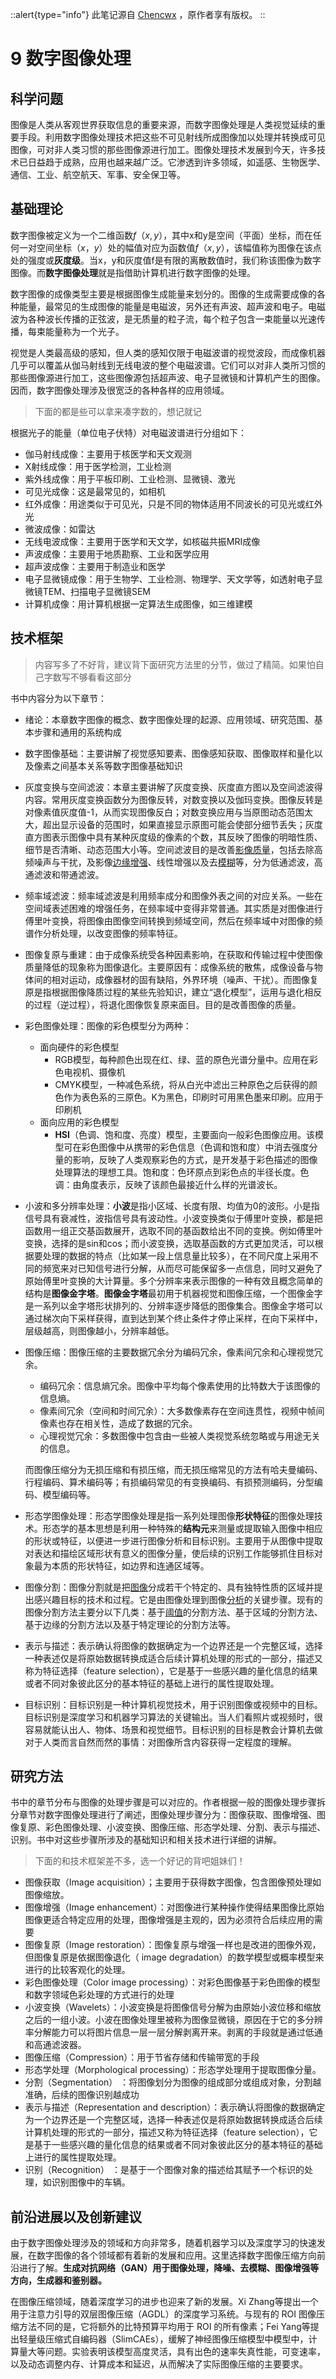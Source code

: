 ::alert{type="info"}
此笔记源自 [Chencwx](https://github.com/chencwx) ，原作者享有版权。
::

# 9 数字图像处理



## 科学问题

图像是人类从客观世界获取信息的重要来源，而数字图像处理是人类视觉延续的重要手段。利用数字图像处理技术把这些不可见射线所成图像加以处理并转换成可见图像，可对非人类习惯的那些图像源进行加工。图像处理技术发展到今天，许多技术已日益趋于成熟，应用也越来越广泛。它渗透到许多领域，如遥感、生物医学、通信、工业、航空航天、军事、安全保卫等。

## 基础理论

数字图像被定义为一个二维函数$f（x,y）$，其中x和y是空间（平面）坐标，而在任何一对空间坐标$（x，y）$处的幅值对应为函数值$f（x,y）$，该幅值称为图像在该点处的强度或**灰度级**。当x，y和灰度值f是有限的离散数值时，我们称该图像为数字图像。而**数字图像处理**就是指借助计算机进行数字图像的处理。

数字图像的成像类型主要是根据图像生成能量来划分的。图像的生成需要成像的各种能量，最常见的生成图像的能量是电磁波，另外还有声波、超声波和电子。电磁波为各种波长传播的正弦波，是无质量的粒子流，每个粒子包含一束能量以光速传播，每束能量称为一个光子。

视觉是人类最高级的感知，但人类的感知仅限于电磁波谱的视觉波段，而成像机器几乎可以覆盖从伽马射线到无线电波的整个电磁波谱。它们可以对非人类所习惯的那些图像源进行加工，这些图像源包括超声波、电子显微镜和计算机产生的图像。因而，数字图像处理涉及很宽泛的各种各样的应用领域。

> 下面的都是些可以拿来凑字数的，想记就记

根据光子的能量（单位电子伏特）对电磁波谱进行分组如下：

- 伽马射线成像：主要用于核医学和天文观测
- X射线成像：用于医学检测，工业检测
- 紫外线成像：用于平板印刷、工业检测、显微镜、激光
- 可见光成像：这是最常见的，如相机
- 红外成像：用途类似于可见光，只是不同的物体适用不同波长的可见光或红外光
- 微波成像：如雷达
- 无线电波成像：主要用于医学和天文学，如核磁共振MRI成像
- 声波成像：主要用于地质勘察、工业和医学应用
- 超声波成像：主要用于制造业和医学
- 电子显微镜成像：用于生物学、工业检测、物理学、天文学等，如透射电子显微镜TEM、扫描电子显微镜SEM
- 计算机成像：用计算机根据一定算法生成图像，如三维建模

## 技术框架

> 内容写多了不好背，建议背下面研究方法里的分节，做过了精简。如果怕自己字数写不够看看这部分

书中内容分为以下章节：

- 绪论：本章数字图像的概念、数字图像处理的起源、应用领域、研究范围、基本步骤和通用的系统构成

- 数字图像基础：主要讲解了视觉感知要素、图像感知获取、图像取样和量化以及像素之间基本关系等数字图像基础知识

- 灰度变换与空间滤波：本章主要讲解了灰度变换、灰度直方图以及空间滤波得内容。常用灰度变换函数分为图像反转，对数变换以及伽玛变换。图像反转是对像素值灰度值-1，从而实现图像反白；对数变换应用与当原图动态范围太大，超出显示设备的范围时，如果直接显示原图可能会使部分细节丢失；灰度直方图表示图像中具有某种灰度级的像素的个数，其反映了图像的明暗性质、细节是否清晰、动态范围大小等。空间滤波目的是改善[影像质量](https://baike.baidu.com/item/影像质量/4947717?fromModule=lemma_inlink)，包括去除高频噪声与干扰，及影像[边缘增强](https://baike.baidu.com/item/边缘增强/9075942?fromModule=lemma_inlink)、线性增强以及去[模糊](https://baike.baidu.com/item/模糊/4526062?fromModule=lemma_inlink)等，分为低通滤波，高通滤波和带通滤波。

- 频率域滤波：频率域滤波是利用频率成分和图像外表之间的对应关系。一些在空间域表述困难的增强任务，在频率域中变得非常普通。其实质是对图像进行傅里叶变换，将图像由图像空间转换到频域空间，然后在频率域中对图像的频谱作分析处理，以改变图像的频率特征。

- 图像复原与重建：由于成像系统受各种因素影响，在获取和传输过程中使图像质量降低的现象称为图像退化。主要原因有：成像系统的散焦，成像设备与物体间的相对运动，成像器材的固有缺陷，外界环境（噪声、干扰）。而图像复原是指根据图像降质过程的某些先验知识，建立“退化模型”，运用与退化相反的过程（逆过程），将退化图像恢复原来面目。目的是改善图像的质量。

- 彩色图像处理：图像的彩色模型分为两种：

  - 面向硬件的彩色模型
    - RGB模型，每种颜色出现在红、绿、蓝的原色光谱分量中。应用在彩色电视机、摄像机
    - CMYK模型，一种减色系统，将从白光中滤出三种原色之后获得的颜色作为表色系的三原色。K为黑色，印刷时可用黑色墨来印刷。应用于印刷机
  - 面向应用的彩色模型
    - **HSI**（色调、饱和度、亮度）模型，主要面向一般彩色图像应用。该模型可在彩色图像中从携带的彩色信息（色调和饱和度）中消去强度分量的影响，反映了人类观察彩色的方式，是开发基于彩色描述的图像处理算法的理想工具。饱和度：色环原点到彩色点的半径长度。色调：由角度表示，反映了该颜色最接近什么样的光谱波长。

- 小波和多分辨率处理：**小波**是指小区域、长度有限、均值为0的波形。小是指信号具有衰减性，波指信号具有波动性。小波变换类似于傅里叶变换，都是把函数用一组正交基函数展开，选取不同的基函数给出不同的变换。例如傅里叶变换，选择的是sin和cos；而小波变换，选取基函数的方式更加灵活，可以根据要处理的数据的特点（比如某一段上信息量比较多），在不同尺度上采用不同的频宽来对已知信号进行分解，从而尽可能保留多一点信息，同时又避免了原始傅里叶变换的大计算量。多个分辨率来表示图像的一种有效且概念简单的结构是**图像金字塔**。**图像金字塔**最初用于机器视觉和图像压缩，一个图像金字是一系列以金字塔形状排列的、分辨率逐步降低的图像集合。图像金字塔可以通过梯次向下采样获得，直到达到某个终止条件才停止采样，在向下采样中，层级越高，则图像越小，分辨率越低。

- 图像压缩：图像压缩的主要数据冗余分为编码冗余，像素间冗余和心理视觉冗余。

  - 编码冗余：信息熵冗余。图像中平均每个像素使用的比特数大于该图像的信息熵。
  - 像素间冗余（空间和时间冗余）：大多数像素存在空间连贯性，视频中帧间像素也存在相关性，造成了数据的冗余。
  - 心理视觉冗余：多数图像中包含由一些被人类视觉系统忽略或与用途无关的信息。

  而图像压缩分为无损压缩和有损压缩，而无损压缩常见的方法有哈夫曼编码、行程编码、算术编码等；有损编码常见的有变换编码、有损预测编码，分型编码、模型编码等。

- 形态学图像处理：形态学图像处理是指一系列处理图像**形状特征**的图像处理技术。形态学的基本思想是利用一种特殊的**结构元**来测量或提取输入图像中相应的形状或特征，以便进一步进行图像分析和目标识别。主要用于从图像中提取对表达和描绘区域形状有意义的图像分量，使后续的识别工作能够抓住目标对象最为本质的形状特征，如边界和连通区域等。

- 图像分割：图像分割就是把[图像](https://baike.baidu.com/item/图像/773234?fromModule=lemma_inlink)分成若干个特定的、具有独特性质的区域并提出感兴趣目标的技术和过程。它是由图像处理到图像[分析](https://baike.baidu.com/item/分析/4327108?fromModule=lemma_inlink)的关键步骤。现有的图像分割方法主要分以下几类：基于[阈值](https://baike.baidu.com/item/阈值/7442398?fromModule=lemma_inlink)的分割方法、基于区域的分割方法、基于边缘的分割方法以及基于特定理论的分割方法等。

- 表示与描述：表示确认将图像的数据确定为一个边界还是一个完整区域，选择一种表述仅是将原始数据转换成适合后续计算机处理的形式的一部分，描述又称为特征选择（feature selection），它是基于一些感兴趣的量化信息的结果或者不同对象彼此区分的基本特征的基础上进行的属性提取处理。

- 目标识别：目标识别是一种计算机视觉技术，用于识别图像或视频中的目标。目标识别是深度学习和机器学习算法的关键输出。当人们看照片或视频时，很容易就能认出人、物体、场景和视觉细节。目标识别的目标是教会计算机去做对于人类而言自然而然的事情：对图像所含内容获得一定程度的理解。

## 研究方法

书中的章节分布与图像的处理步骤是可以对应的。作者根据一般的图像处理步骤拆分章节对数字图像处理进行了阐述，图像处理步骤分为：图像获取、图像增强、图像复原、彩色图像处理、小波变换、图像压缩、形态学处理、分割、表示与描述、识别。书中对这些步骤所涉及的基础知识和相关技术进行详细的讲解。

> 下面的和技术框架差不多，选一个好记的背吧姐妹们！

- 图像获取（Image acquisition）；主要用于获得数字图像，包含图像预处理如图像缩放。
- 图像增强（Image enhancement）：对图像进行某种操作使得结果图像比原始图像更适合特定应用的处理，图像增强是主观的，因为必须符合后续应用的需要
- 图像复原（Image restoration）：图像复原与增强一样也是改进的图像外观，但图像复原是依据图像退化（ image degradation）的数学模型或概率模型来进行的比较客观化的处理。
- 彩色图像处理（Color image processing）：对彩色图像基于彩色图像的模型和数字领域色彩处理的方式进行的处理
- 小波变换（Wavelets）：小波变换是将图像信号分解为由原始小波位移和缩放之后的一组小波。小波在图像处理里被称为图像显微镜，原因在于它的多分辨率分解能力可以将图片信息一层一层分解剥离开来。剥离的手段就是通过低通和高通滤波器。
- 图像压缩（Compression）：用于节省存储和传输带宽的手段
- 形态学处理（Morphological processing）：形态学处理用于提取图像分量。
- 分割（Segmentation） ：将图像划分为图像的组成部分或组成对象，分割越准确，后续的图像识别越成功
- 表示与描述（Representation and description）：表示确认将图像的数据确定为一个边界还是一个完整区域，选择一种表述仅是将原始数据转换成适合后续计算机处理的形式的一部分，描述又称为特征选择（feature selection），它是基于一些感兴趣的量化信息的结果或者不同对象彼此区分的基本特征的基础上进行的属性提取处理。
- 识别（Recognition） ：是基于一个图像对象的描述给其赋予一个标识的处理，如识别图像中的车辆。

## 前沿进展以及创新建议

由于数字图像处理涉及的领域和方向非常多，随着机器学习以及深度学习的快速发展，在数字图像的各个领域都有着新的发展和应用。这里选择数字图像压缩方向前沿进行了解。**生成对抗网络（GAN）用于图像处理，降噪、去模糊、图像增强等方向，生成器和鉴别器。**

在图像压缩领域，随着深度学习的进步也迎来了新的发展。Xi Zhang等提出一个用于注意力引导的双层图像压缩（AGDL）的深度学习系统。与现有的 ROI 图像压缩方法不同的是，它将额外的比特预算平均用于 ROI 的所有像素；Fei Yang等提出轻量级压缩式自编码器（SlimCAEs），缓解了神经图像压缩模型中模型中，计算量大等问题。实验表明该模型高度灵活，具有出色的速率失真性能，可变速率，以及动态调整内存、计算成本和延迟，从而解决了实际图像压缩的主要要求。
